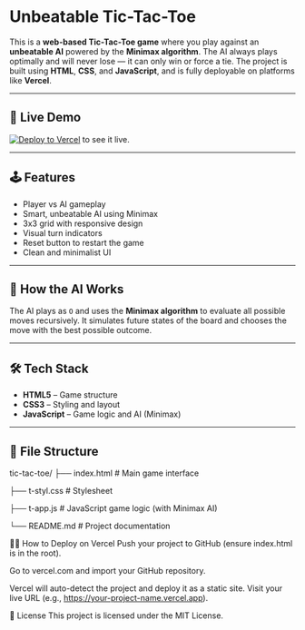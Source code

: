 
# Unbeatable Tic-Tac-Toe


This is a **web-based Tic-Tac-Toe game** where you play against an **unbeatable AI** powered by the **Minimax algorithm**. The AI always plays optimally and will never lose — it can only win or force a tie. The project is built using **HTML**, **CSS**, and **JavaScript**, and is fully deployable on platforms like **Vercel**.

---

## 🚀 Live Demo
[![Deploy to Vercel](https://vercel.badge.gdn/api/tic-tac-toe)](https://vercel.com/mrittikas-projects/unbeatable-tic-tac-toe-o1nj)
 to see it live.

---

## 🕹️ Features

- Player vs AI gameplay
- Smart, unbeatable AI using Minimax
- 3x3 grid with responsive design
- Visual turn indicators
- Reset button to restart the game
- Clean and minimalist UI

---

## 🧠 How the AI Works

The AI plays as `O` and uses the **Minimax algorithm** to evaluate all possible moves recursively. It simulates future states of the board and chooses the move with the best possible outcome.

---

## 🛠️ Tech Stack

- **HTML5** – Game structure
- **CSS3** – Styling and layout
- **JavaScript** – Game logic and AI (Minimax)

---

## 📁 File Structure

tic-tac-toe/
├── index.html # Main game interface

├── t-styl.css # Stylesheet

├── t-app.js # JavaScript game logic (with Minimax AI)

└── README.md # Project documentation

🧑‍💻 How to Deploy on Vercel
Push your project to GitHub (ensure index.html is in the root).

Go to vercel.com and import your GitHub repository.

Vercel will auto-detect the project and deploy it as a static site.
Visit your live URL (e.g., https://your-project-name.vercel.app).

📜 License
This project is licensed under the MIT License.



